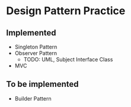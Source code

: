 Design Pattern Practice
===============

## Implemented

- Singleton Pattern
- Observer Pattern
    - TODO: UML, Subject Interface Class
- MVC

## To be implemented

- Builder Pattern
